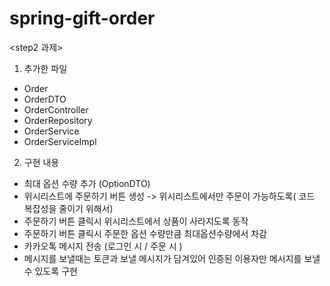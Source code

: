 # spring-gift-order

<step2 과제>

1. 추가한 파일
- Order
- OrderDTO
- OrderController
- OrderRepository
- OrderService
- OrderServiceImpl

2. 구현 내용
- 최대 옵션 수량 추가 (OptionDTO)
- 위시리스트에 주문하기 버튼 생성
-> 위시리스트에서만 주문이 가능하도록( 코드 복잡성을 줄이기 위해서)
- 주문하기 버튼 클릭시 위시리스트에서 상품이 사라지도록 동작
- 주문하기 버튼 클릭시 주문한 옵션 수량만큼 최대옵션수량에서 차감
- 카카오톡 메시지 전송 (로그인 시 / 주문 시 )
- 메시지를 보낼때는 토큰과 보낼 메시지가 담겨있어 인증된 이용자만 메시지를 보낼수 있도록 구현

